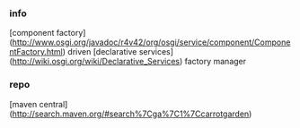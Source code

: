 <!--

    Copyright (C) 2010-2012 Andrei Pozolotin <Andrei.Pozolotin@gmail.com>

    All rights reserved. Licensed under the OSI BSD License.

    http://www.opensource.org/licenses/bsd-license.php

-->
### info

[component factory]
(http://www.osgi.org/javadoc/r4v42/org/osgi/service/component/ComponentFactory.html)
driven 
[declarative services]
(http://wiki.osgi.org/wiki/Declarative_Services)
factory manager

### repo

[maven central]
(http://search.maven.org/#search%7Cga%7C1%7Ccarrotgarden)
